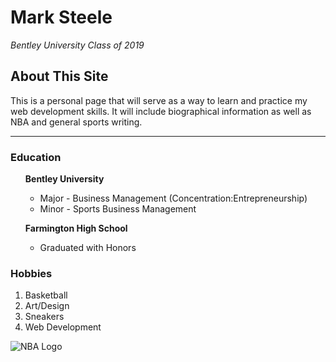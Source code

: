 <!DOCTYPE html>
<html lang="en" dir="ltr">

<head>
  <meta charset="utf-8">
  <title>🏀 Mark Steele's Personal Site</title>
</head>

<body>
  <h1>Mark Steele</h1>
  <p>
    <em>Bentley University Class of 2019</em>
  </p>
 </p>
  <h2>About This Site</h2>
  <p>
    This is a personal page that will serve as a way to learn and practice my web development skills. It will include biographical information as well as NBA and general sports writing.
  </p>
  <hr size=3 noshade>
  <h3>Education</h3>
  <ul>
    <p>
      <strong>Bentley University</strong>
      <ul>
        <li>
          Major - Business Management (Concentration:Entrepreneurship)
        </li>
        <li>
          Minor - Sports Business Management
        </li>
      </ul>
    </p>
    <p><strong>Farmington High School</strong></p>
    <ul>
      <li>Graduated with Honors
    </ul>
  </ul>
  <h3>Hobbies</h3>
  <ol>
    <li>Basketball
    <li>Art/Design
    <li>Sneakers
      <li>Web Development
  </ol>
<img src="NBA Logo.jpg" alt="NBA Logo"
</body>

</html>
